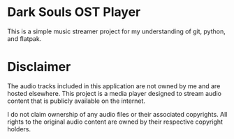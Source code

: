 # Dark Souls OST Player
This is a simple music streamer project for my understanding of git, python, and flatpak.






# Disclaimer

The audio tracks included in this application are not owned by me and are hosted elsewhere. This project is a media player designed to stream audio content that is publicly available on the internet. 

I do not claim ownership of any audio files or their associated copyrights. All rights to the original audio content are owned by their respective copyright holders. 

